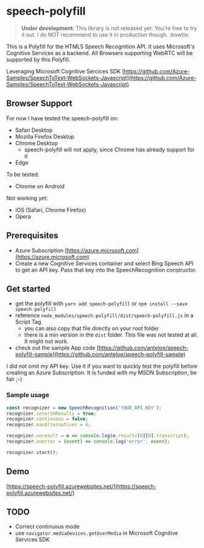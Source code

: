 # speech-polyfill
> **Under development**: This library is not released yet. You're free to try it out. I do NOT recommend to use it in production though. :bowtie:

This is a Polyfill for the HTML5 Speech Recognition API. It uses Microsoft's Cognitive Services as a backend. All Browsers supporting WebRTC will be supported by this Polyfill.

Leveraging Microsoft Cognitive Sercices SDK [https://github.com/Azure-Samples/SpeechToText-WebSockets-Javascript](https://github.com/Azure-Samples/SpeechToText-WebSockets-Javascript)

## Browser Support
For now I have tested the speech-polyfill on:

* Safari Desktop
* Mozilla Firefox Desktop
* Chrome Desktop
    * speech-polyfill will not apply, since Chrome has already support for it
* Edge

To be tested:
* Chrome on Android

Not working yet:
* iOS (Safari, Chrome Firefox)
* Opera

## Prerequisites
* Azure Subscription [https://azure.microsoft.com](https://azure.microsoft.com)
* Create a new Cognitive Services container and select Bing Speech API to get an API key. Pass that key into the SpeechRecognition constructor.

## Get started
* get the polyfill with `yarn add speech-polyfill` or `npm install --save speech-polyfill`
* reference `node_modules/speech-polyfill/dist/speech-polyfill.js` in a Script Tag
    * you can also copy that file directly on your root folder
    * there is a min version in the `dist` folder. This file was not tested at all. It might not work.
* check out the sample App code [https://github.com/anteloe/speech-polyfill-sample](https://github.com/anteloe/speech-polyfill-sample)

I did not omit my API key. Use it if you want to quickly test the polyfill before creating an Azure Subscription. It is funded with my MSDN Subscription, be fair ;-)

### Sample usage
```js
const recognizer = new SpeechRecognition('YOUR_API_KEY');
recognizer.interimResults = true;
recognizer.continuous = false;
recognizer.maxAlternatives = 6;

recognizer.onresult = e => console.log(e.results[0][0].transcript);
recognizer.onerror = (event) => console.log('error', event);

recognizer.start();
```

## Demo
[https://speech-polyfill.azurewebsites.net/](https://speech-polyfill.azurewebsites.net/)


## TODO
* Correct continuous mode
* use `navigator.mediaDevices.getUserMedia` in Microsoft Cognitive Services SDK